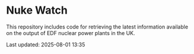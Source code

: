 # Nuke Watch

This repository includes code for retrieving the latest information available on the output of EDF nuclear power plants in the UK.

Last updated: 2025-08-01 13:35